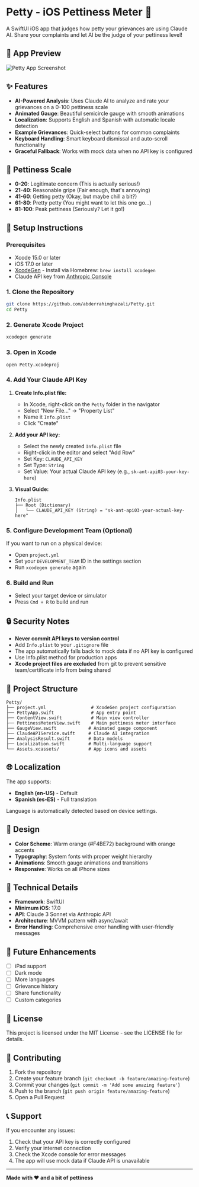 # Petty - iOS Pettiness Meter 📱

A SwiftUI iOS app that judges how petty your grievances are using Claude AI. Share your complaints and let AI be the judge of your pettiness level!

## 📸 App Preview

![Petty App Screenshot](https://i.imgur.com/aOy4ug6.png)

## ✨ Features

- **AI-Powered Analysis**: Uses Claude AI to analyze and rate your grievances on a 0-100 pettiness scale
- **Animated Gauge**: Beautiful semicircle gauge with smooth animations
- **Localization**: Supports English and Spanish with automatic locale detection
- **Example Grievances**: Quick-select buttons for common complaints
- **Keyboard Handling**: Smart keyboard dismissal and auto-scroll functionality
- **Graceful Fallback**: Works with mock data when no API key is configured

## 🎯 Pettiness Scale

- **0-20**: Legitimate concern (This is actually serious!)
- **21-40**: Reasonable gripe (Fair enough, that's annoying)
- **41-60**: Getting petty (Okay, but maybe chill a bit?)
- **61-80**: Pretty petty (You might want to let this one go...)
- **81-100**: Peak pettiness (Seriously? Let it go!)

## 🔧 Setup Instructions

### Prerequisites
- Xcode 15.0 or later
- iOS 17.0 or later
- [XcodeGen](https://github.com/yonaskolb/XcodeGen) - Install via Homebrew: `brew install xcodegen`
- Claude API key from [Anthropic Console](https://console.anthropic.com)

### 1. Clone the Repository
```bash
git clone https://github.com/abderrahimghazali/Petty.git
cd Petty
```

### 2. Generate Xcode Project
```bash
xcodegen generate
```

### 3. Open in Xcode
```bash
open Petty.xcodeproj
```

### 4. Add Your Claude API Key

1. **Create Info.plist file:**
   - In Xcode, right-click on the `Petty` folder in the navigator
   - Select "New File..." → "Property List"
   - Name it `Info.plist`
   - Click "Create"

2. **Add your API key:**
   - Select the newly created `Info.plist` file
   - Right-click in the editor and select "Add Row"
   - Set Key: `CLAUDE_API_KEY`
   - Set Type: `String`
   - Set Value: Your actual Claude API key (e.g., `sk-ant-api03-your-key-here`)

3. **Visual Guide:**
   ```
   Info.plist
   ├── Root (Dictionary)
   │   └── CLAUDE_API_KEY (String) = "sk-ant-api03-your-actual-key-here"
   ```

### 5. Configure Development Team (Optional)
If you want to run on a physical device:
- Open `project.yml`
- Set your `DEVELOPMENT_TEAM` ID in the settings section
- Run `xcodegen generate` again

### 6. Build and Run
- Select your target device or simulator
- Press `Cmd + R` to build and run

## 🔒 Security Notes

- **Never commit API keys to version control**
- Add `Info.plist` to your `.gitignore` file
- The app automatically falls back to mock data if no API key is configured
- Use Info.plist method for production apps
- **Xcode project files are excluded** from git to prevent sensitive team/certificate info from being shared

## 📁 Project Structure

```
Petty/
├── project.yml                 # XcodeGen project configuration
├── PettyApp.swift              # App entry point
├── ContentView.swift           # Main view controller
├── PettinessMeterView.swift    # Main pettiness meter interface
├── GaugeView.swift            # Animated gauge component
├── ClaudeAPIService.swift     # Claude AI integration
├── AnalysisResult.swift       # Data models
├── Localization.swift         # Multi-language support
└── Assets.xcassets/           # App icons and assets
```

## 🌐 Localization

The app supports:
- **English (en-US)** - Default
- **Spanish (es-ES)** - Full translation

Language is automatically detected based on device settings.

## 🎨 Design

- **Color Scheme**: Warm orange (#F4BE72) background with orange accents
- **Typography**: System fonts with proper weight hierarchy
- **Animations**: Smooth gauge animations and transitions
- **Responsive**: Works on all iPhone sizes

## 🔧 Technical Details

- **Framework**: SwiftUI
- **Minimum iOS**: 17.0
- **API**: Claude 3 Sonnet via Anthropic API
- **Architecture**: MVVM pattern with async/await
- **Error Handling**: Comprehensive error handling with user-friendly messages

## 🚀 Future Enhancements

- [ ] iPad support
- [ ] Dark mode
- [ ] More languages
- [ ] Grievance history
- [ ] Share functionality
- [ ] Custom categories

## 📝 License

This project is licensed under the MIT License - see the LICENSE file for details.

## 🤝 Contributing

1. Fork the repository
2. Create your feature branch (`git checkout -b feature/amazing-feature`)
3. Commit your changes (`git commit -m 'Add some amazing feature'`)
4. Push to the branch (`git push origin feature/amazing-feature`)
5. Open a Pull Request

## 📞 Support

If you encounter any issues:
1. Check that your API key is correctly configured
2. Verify your internet connection
3. Check the Xcode console for error messages
4. The app will use mock data if Claude API is unavailable

---

**Made with ❤️ and a bit of pettiness** 
